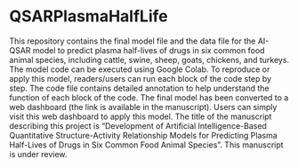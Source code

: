 # QSARPlasmaHalfLife
This repository contains the final model file and the data file for the AI-QSAR model to predict plasma half-lives of drugs in six common food animal species, including cattle, swine, sheep, goats, chickens, and turkeys.
The model code can be executed using Google Colab. To reproduce or apply this model, readers/users can run each block of the code step by step. The code file contains detailed annotation to help understand the function of each block of the code.
The final model has been converted to a web dashboard (the link is available in the manuscript). Users can simply visit this web dashboard to apply this model.
The title of the manuscript describing this project is “Development of Artificial Intelligence-Based Quantitative Structure-Activity Relationship Models for Predicting Plasma Half-Lives of Drugs in Six Common Food Animal Species”. This manuscript is under review.
